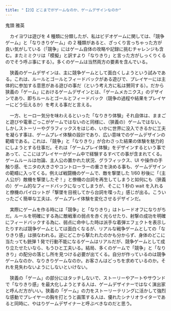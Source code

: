 ```yaml
---
title: "【23】どこまでがゲームなのか、ゲームデザインなのか"
---
```



鬼頭 雅英


　カイヨワは遊びを 4 種類に分類したが、私はビデオゲームに関しては、「競争ゲーム」と「なりきりゲーム」の 2 種類があると、ざっくり言っちゃった方が良い気がしている（「競争」にはゲーム自体の攻略や記録に挑むチャレンジも含む。またミミクリは「模擬」と訳すより「なりきり」と言った方がしっくりくるのでそう呼ぶ事にする）。多くのゲームは当然両方の要素を含んでいる。

　狭義のゲームデザインは、主に競争ゲームとして面白くしようという試みである。これは、ルールとゴールとフィードバックがある遊びで、プレイヤーには主体的に参加する意思がある遊びの事だ（という考え方に私は賛同する）。だから狭義の「ゲーム」におけるゲームデザインとは、「ゲームメカニクス」のデザインであり、即ちルールとゴールとフィードバック（競争の過程や結果をプレイヤーにどう伝えるか）を考える事だと言える。

　一方、ヒーロー気分を味わえるといった「なりきり体験」それ自体は、ままごと遊びや電車ごっこがゲームではないのと同様に、（狭義の）ゲームではない。しかしストーリーやグラフィックスをはじめ、いかに世界に没入できるかに工夫を凝らす事は、ゲームプレイ体験の設計であり、広い意味でのゲームデザインの範疇である。これは、「競争」と「なりきり」が合わさった結果の体験を魅力的にしようとする仕事だ。それは「ゲームプレイ体験」をデザインするという事であって、ここにはプレイヤーがゲーム中で経験するすべての事が含まれてくる。ゲームルールは勿論、主人公の置かれた状況、グラフィックス、UI や操作の手触り感、モニタの大きさやコントローラーの重さを決める事も、ゲームデザインの範疇に入ってくる。例えば戦闘機のゲームで、敵を撃墜した 1/60 秒後に「（主人公が）敵機を撃墜したぞ！」と僚機の台詞を再生してしまうと如何にも（狭義の）ゲーム的なフィードバックになってしまうが、そこに 1 秒の wait を入れると僚機のパイロットが「撃墜を目視してから台詞を喋った」感じが出る。こういったごく簡単な工夫は、ゲームプレイ体験を変化させるデザインだ。

　実際にゲームを作る時には「競争」と「なりきり」はトレードオフになりがちだ。ルールを明確にする為に敵戦車の弱点を赤く光らせたり、射撃の成功を明確にフィードバックする為に、弱点に命中した時は派手な着弾エフェクトを表示したりすれば競争ゲームとしては面白くなるが、リアルな戦争ゲームとしての「なりきり感」は損なわれる。逆にどこから撃たれたのかも分からず、身体のどこに当たっても銃弾 1 発で行動不能になるゲームはリアルだが、競争ゲームとして成り立たせたいなら、もうひと工夫いる。結局、多くのゲームで「競争」と「なりきり」の配分の落とし所を見つける必要が出てくる。自分が作っているのは競争ゲームなのか、なりきりゲームなのか。お客さんはどっちを求めているのか。それを見失わないようにしないといけない。

　狭義の「ゲーム」の部分にはタッチしないで、ストーリーやアートやサウンドで「なりきり感」を最大化しようとする人は、ゲームデザイナーではなく演出家と呼んだ方がいい。狭義の「ゲーム」の力をストーリーテリングに活かして強烈な感動でプレイヤーの胸を打とうと画策する人は、優れたシナリオライターであると同時に、やはりゲームデザイナーと呼ぶべきなのだと思う。
